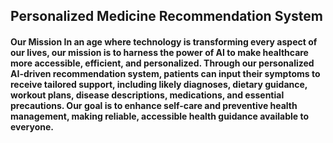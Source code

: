 <h2>Personalized Medicine Recommendation System</h2>
<h4>Our Mission
In an age where technology is transforming every aspect of our lives, our mission is to harness the power of AI to make healthcare more accessible, efficient, and personalized. Through our personalized AI-driven recommendation system, patients can input their symptoms to receive tailored support, including likely diagnoses, dietary guidance, workout plans, disease descriptions, medications, and essential precautions. Our goal is to enhance self-care and preventive health management, making reliable, accessible health guidance available to everyone.</h4>

